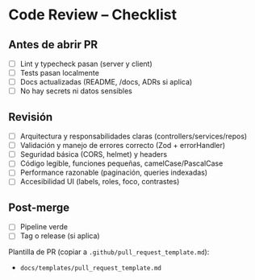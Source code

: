 # Code Review – Checklist

## Antes de abrir PR
- [ ] Lint y typecheck pasan (server y client)
- [ ] Tests pasan localmente
- [ ] Docs actualizadas (README, /docs, ADRs si aplica)
- [ ] No hay secrets ni datos sensibles

## Revisión
- [ ] Arquitectura y responsabilidades claras (controllers/services/repos)
- [ ] Validación y manejo de errores correcto (Zod + errorHandler)
- [ ] Seguridad básica (CORS, helmet) y headers
- [ ] Código legible, funciones pequeñas, camelCase/PascalCase
- [ ] Performance razonable (paginación, queries indexadas)
- [ ] Accesibilidad UI (labels, roles, foco, contrastes)

## Post-merge
- [ ] Pipeline verde
- [ ] Tag o release (si aplica)

Plantilla de PR (copiar a `.github/pull_request_template.md`):
- `docs/templates/pull_request_template.md`
